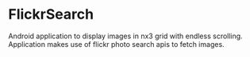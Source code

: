 # FlickrSearch
Android application to display images in nx3 grid with endless scrolling. Application makes use of flickr photo search apis to fetch images.

